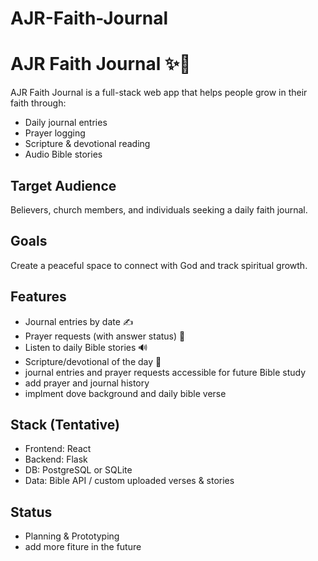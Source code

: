 # AJR-Faith-Journal
# AJR Faith Journal ✨📖

AJR Faith Journal is a full-stack web app that helps people grow in their faith through:
- Daily journal entries
- Prayer logging
- Scripture & devotional reading
- Audio Bible stories

## Target Audience
Believers, church members, and individuals seeking a daily faith journal.

## Goals
Create a peaceful space to connect with God and track spiritual growth.

## Features
-  Journal entries by date ✍️
-  Prayer requests (with answer status) 🙏
-  Listen to daily Bible stories 🔊
-  Scripture/devotional of the day 📖
- journal entries and prayer requests accessible for future Bible study
- add prayer and journal history
- implment dove background and daily bible verse

## Stack (Tentative)
- Frontend: React
- Backend: Flask
- DB: PostgreSQL or SQLite
- Data: Bible API / custom uploaded verses & stories

## Status
- Planning & Prototyping
- add more fiture in the future 

